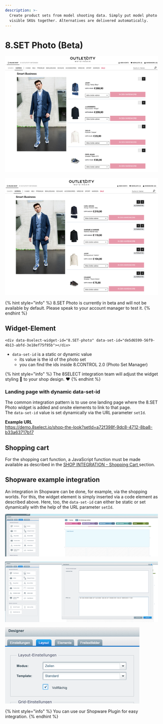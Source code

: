 ```yaml
---
description: >-
  Create product sets from model shooting data. Simply put model photo and the
  visible SKUs together. Alternatives are delivered automatically.
---
```


# 8.SET Photo \(Beta\)

![Example photo set](../.gitbook/assets/bildschirmfoto-2020-11-16-um-08.50.00.png)

![Alternative products are added automatically](../.gitbook/assets/bildschirmfoto-2020-11-16-um-08.49.54.png)

{% hint style="info" %}
8.SET Photo is currently in beta and will not be available by default. Please speak to your account manager to test it.
{% endhint %}

## Widget-Element

```markup
<div data-8select-widget-id="8.SET-photo" data-set-id="de5d6599-56f9-4b13-abfd-3e18ef75f95b"></div>
```

* `data-set-id` is a static or dynamic value
  * its value is the id of the photo set
  * you can find the ids inside 8.CONTROL 2.0 \(Photo Set Manager\)

{% hint style="info" %}
The 8SELECT integration team will adjust the widget styling 🎨 to your shop design. ❤️ 
{% endhint %}

### Landing page with dynamic data-set-id

The common integration pattern is to use one landing page where the 8.SET Photo widget is added and onsite elements to link to that page.  
The `data-set-id` value is set dynamically via the URL parameter `setId`.  
  
**Example URL**  
https://demo.8select.io/shop-the-look?setId=a72f398f-9dc8-4712-8ba8-b33a63717b17

## Shopping cart

For the shopping cart function, a JavaScript function must be made available as described in the [SHOP INTEGRATION - Shopping Cart ](../integration/warenkorb.md)section.

## Shopware example integration

An integration in Shopware can be done, for example, via the shopping worlds. For this, the widget element is simply inserted via a code element as described above. Here, too, the `data-set-id` can either be static or set dynamically with the help of the URL parameter `setId`.

![&amp;lt;/&amp;gt; Code Element](../.gitbook/assets/code-element.png)

![Widget-Element HTML](../.gitbook/assets/code-element-details.png)

![Make sure to use the layout &quot;Zeilen / Rows&quot;](../.gitbook/assets/zeilen-layout.png)

{% hint style="info" %}
You can use our Shopware Plugin for easy integration.
{% endhint %}





